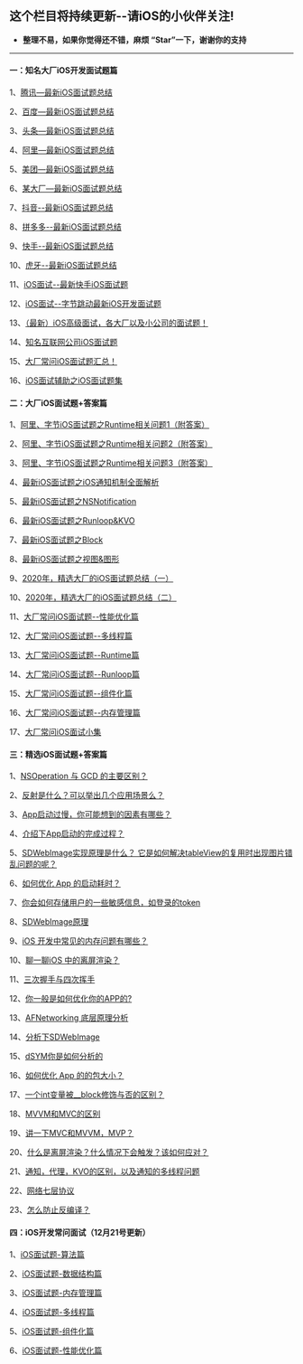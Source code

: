 ## 这个栏目将持续更新--请iOS的小伙伴关注!

* **整理不易，如果你觉得还不错，麻烦  “Star”一下，谢谢你的支持**

***
#### 一：知名大厂iOS开发面试题篇

1、[腾讯—最新iOS面试题总结](https://github.com/LGBamboo/iOS-article/blob/main/%E8%85%BE%E8%AE%AF%E2%80%94%E6%9C%80%E6%96%B0iOS%E9%9D%A2%E8%AF%95%E9%A2%98%E6%80%BB%E7%BB%93.md)

2、[百度—最新iOS面试题总结](https://github.com/LGBamboo/iOS-article/blob/main/%E7%99%BE%E5%BA%A6%E2%80%94%E6%9C%80%E6%96%B0iOS%E9%9D%A2%E8%AF%95%E9%A2%98%E6%80%BB%E7%BB%93.md)

3、[头条—最新iOS面试题总结](https://github.com/LGBamboo/iOS-article/blob/main/%E5%A4%B4%E6%9D%A1%E2%80%94%E6%9C%80%E6%96%B0iOS%E9%9D%A2%E8%AF%95%E9%A2%98%E6%80%BB%E7%BB%93.md)

4、[阿里—最新iOS面试题总结](https://github.com/LGBamboo/iOS-article/blob/main/%E9%98%BF%E9%87%8C%E2%80%94%E6%9C%80%E6%96%B0iOS%E9%9D%A2%E8%AF%95%E9%A2%98%E6%80%BB%E7%BB%93.md)

5、[美团—最新iOS面试题总结](https://github.com/LGBamboo/iOS-article/blob/main/%E7%BE%8E%E5%9B%A2%E2%80%94%E6%9C%80%E6%96%B0iOS%E9%9D%A2%E8%AF%95%E9%A2%98%E6%80%BB%E7%BB%93.md)

6、[某大厂—最新iOS面试题总结](https://github.com/LGBamboo/iOS-article/blob/main/XX%E5%A4%A7%E5%8E%82%E2%80%94%E6%9C%80%E6%96%B0iOS%E9%9D%A2%E8%AF%95%E9%A2%98%E6%80%BB%E7%BB%93.md)

7、[抖音--最新iOS面试题总结](https://github.com/LGBamboo/iOS-article/blob/main/%E6%8A%96%E9%9F%B3--%E6%9C%80%E6%96%B0iOS%E9%9D%A2%E8%AF%95%E9%A2%98%E6%80%BB%E7%BB%93.md)

8、[拼多多--最新iOS面试题总结](https://github.com/LGBamboo/iOS-article/blob/main/%E6%8B%BC%E5%A4%9A%E5%A4%9A--%E6%9C%80%E6%96%B0iOS%E9%9D%A2%E8%AF%95%E9%A2%98%E6%80%BB%E7%BB%93.md)

9、[快手--最新iOS面试题总结](https://github.com/LGBamboo/iOS-article/blob/main/%E5%BF%AB%E6%89%8B--%E6%9C%80%E6%96%B0iOS%E9%9D%A2%E8%AF%95%E9%A2%98%E6%80%BB%E7%BB%93.md)

10、[虎牙--最新iOS面试题总结](https://github.com/LGBamboo/iOS-article/blob/main/%E8%99%8E%E7%89%99--%E6%9C%80%E6%96%B0iOS%E9%9D%A2%E8%AF%95%E9%A2%98%E6%80%BB%E7%BB%93.md)

11、[iOS面试--最新快手iOS面试题](https://github.com/LGBamboo/iOS-article/blob/main/iOS%E9%9D%A2%E8%AF%95--%E6%9C%80%E6%96%B0%E5%BF%AB%E6%89%8BiOS%E9%9D%A2%E8%AF%95%E9%A2%98.md)

12、[iOS面试--字节跳动最新iOS开发面试题](https://github.com/LGBamboo/iOS-article/blob/main/iOS%E9%9D%A2%E8%AF%95--%E5%AD%97%E8%8A%82%E8%B7%B3%E5%8A%A8%E6%9C%80%E6%96%B0iOS%E5%BC%80%E5%8F%91%E9%9D%A2%E8%AF%95%E9%A2%98.md)

13、[（最新）iOS高级面试，各大厂以及小公司的面试题！](https://github.com/LGBamboo/iOS-article/blob/main/%EF%BC%88%E6%9C%80%E6%96%B0%EF%BC%89iOS%E9%AB%98%E7%BA%A7%E9%9D%A2%E8%AF%95%EF%BC%8C%E5%90%84%E5%A4%A7%E5%8E%82%E4%BB%A5%E5%8F%8A%E5%B0%8F%E5%85%AC%E5%8F%B8%E7%9A%84%E9%9D%A2%E8%AF%95%E9%A2%98%EF%BC%81.md)

14、[知名互联网公司iOS面试题](https://github.com/LGBamboo/iOS-article/blob/main/%E7%9F%A5%E5%90%8D%E4%BA%92%E8%81%94%E7%BD%91%E5%85%AC%E5%8F%B8iOS%E9%9D%A2%E8%AF%95%E9%A2%98.md)

15、[大厂常问iOS面试题汇总！](https://github.com/LGBamboo/iOS-article/blob/main/%E5%A4%A7%E5%8E%82%E5%B8%B8%E9%97%AEiOS%E9%9D%A2%E8%AF%95%E9%A2%98%E6%B1%87%E6%80%BB%EF%BC%81.md)

16、[iOS面试辅助之iOS面试题集](https://github.com/LGBamboo/iOS-article/blob/main/iOS%E9%9D%A2%E8%AF%95%E8%BE%85%E5%8A%A9%E4%B9%8BiOS%E9%9D%A2%E8%AF%95%E9%A2%98%E9%9B%86.md)


#### 二：大厂iOS面试题+答案篇

1、[阿里、字节iOS面试题之Runtime相关问题1（附答案）](https://www.jianshu.com/p/7f94db2e5928)

2、[阿里、字节iOS面试题之Runtime相关问题2（附答案）](https://www.jianshu.com/p/f2331034f0ab)

3、[阿里、字节iOS面试题之Runtime相关问题3（附答案）](https://www.jianshu.com/p/4e507f9f9f04)

4、[最新iOS面试题之iOS通知机制全面解析](https://www.jianshu.com/p/5952c0a3fc62)

5、[最新iOS面试题之NSNotification](https://www.jianshu.com/p/ef71cdf30ac1)

6、[最新iOS面试题之Runloop&KVO](https://www.jianshu.com/p/97610617699b)

7、[最新iOS面试题之Block](https://www.jianshu.com/p/18d446589589)

8、[最新iOS面试题之视图&图形](https://www.jianshu.com/p/f4ab71af8ffa)

9、[2020年，精选大厂的iOS面试题总结（一）](https://www.jianshu.com/p/deeac4ab2742)

10、[2020年，精选大厂的iOS面试题总结（二）](https://www.jianshu.com/p/89601ba29684)

11、[大厂常问iOS面试题--性能优化篇](https://www.jianshu.com/p/4a480458ba51)

12、[大厂常问iOS面试题--多线程篇](https://www.jianshu.com/p/9e51dfbdb96f)

13、[大厂常问iOS面试题--Runtime篇](https://www.jianshu.com/p/ad97a1e91ba3)

14、[大厂常问iOS面试题--Runloop篇](https://www.jianshu.com/p/85f14af8e7cf)

15、[大厂常问iOS面试题--组件化篇](https://www.jianshu.com/p/d188599b86cd)

16、[大厂常问iOS面试题--内存管理篇](https://www.jianshu.com/p/c5208ffdb4c2)

17、[大厂常问iOS面试小集](https://www.jianshu.com/p/61e05b01d041)

#### 三：精选iOS面试题+答案篇

1、[NSOperation 与 GCD 的主要区别？](https://www.jianshu.com/p/00fb6fae0dc0)

2、[反射是什么？可以举出几个应用场景么？](https://www.jianshu.com/p/dc8e051b9dd7)

3、[App启动过慢，你可能想到的因素有哪些？](https://www.jianshu.com/p/998f06517eba)

4、[介绍下App启动的完成过程？](https://www.jianshu.com/p/bcc34cc2975a)

5、[SDWebImage实现原理是什么？ 它是如何解决tableView的复用时出现图片错乱问题的呢？](https://www.jianshu.com/p/bf998b2538b9)

6、[如何优化 App 的启动耗时？](https://www.jianshu.com/p/459dd555988b)

7、[你会如何存储用户的一些敏感信息，如登录的token](https://www.jianshu.com/p/380d15262054)

8、[SDWebImage原理](https://www.jianshu.com/p/ff9095de1753)

9、[iOS 开发中常见的内存问题有哪些？](https://www.jianshu.com/p/59d12b3b94f3)

10、[聊一聊iOS 中的离屏渲染？](https://www.jianshu.com/p/ac8ed9eb746a)

11、[三次握手与四次挥手](https://www.jianshu.com/p/de76ec1b5fe7)

12、[你一般是如何优化你的APP的?](https://www.jianshu.com/p/58c99ddd4879)

13、[AFNetworking 底层原理分析](https://www.jianshu.com/p/527736ee25cc)

14、[分析下SDWebImage](https://www.jianshu.com/p/5094686d3e13)

15、[dSYM你是如何分析的](https://www.jianshu.com/p/aaeb814753f5)

16、[如何优化 App 的的包大小？](https://www.jianshu.com/p/ef356e5f2611)

17、[一个int变量被__block修饰与否的区别？](https://www.jianshu.com/p/960eec2bfa64)

18、[MVVM和MVC的区别](https://www.jianshu.com/p/d0bc12a63ccf)

19、[讲一下MVC和MVVM，MVP？](https://www.jianshu.com/p/37b907cbd0e3)

20、[什么是离屏渲染？什么情况下会触发？该如何应对？](https://www.jianshu.com/p/2bd51fd0016a)

21、[通知，代理，KVO的区别，以及通知的多线程问题](https://www.jianshu.com/p/b1c55cf8f480)

22、[网络七层协议](https://www.jianshu.com/p/2713aaa354eb)

23、[怎么防止反编译？](https://www.jianshu.com/p/b4c59f85c12e)

#### 四：iOS开发常问面试（12月21号更新）

1、[iOS面试题-算法篇](https://www.jianshu.com/p/25ae898ba82a)

2、[iOS面试题-数据结构篇](https://www.jianshu.com/p/d77ab950606e)

3、[iOS面试题-内存管理篇](https://www.jianshu.com/p/266924edce8c)

4、[iOS面试题-多线程篇](https://www.jianshu.com/p/5a79110d0504)

5、[iOS面试题-组件化篇](https://www.jianshu.com/p/464a8f1ab949)

6、[iOS面试题-性能优化篇](https://www.jianshu.com/p/6e8d652c4bab)
